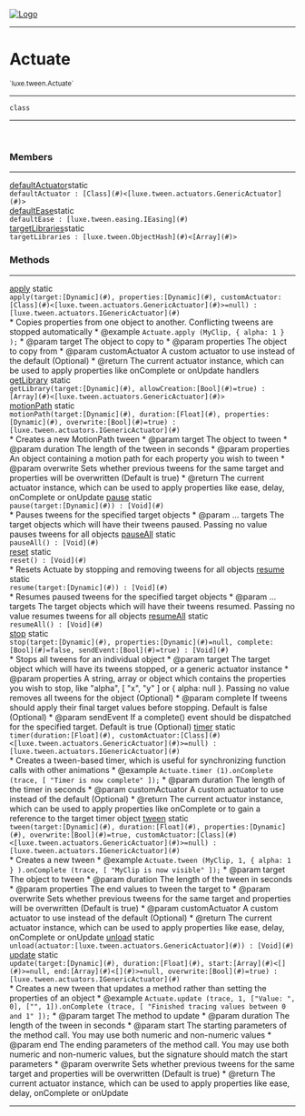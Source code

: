 
[![Logo](../../../images/logo.png)](../../../api/index.html)

---



<h1>Actuate</h1>
<small>`luxe.tween.Actuate`</small>



---

`class`

---

&nbsp;
&nbsp;



<h3>Members</h3> <hr/><span class="member apipage">
                <a name="defaultActuator"><a class="lift" href="#defaultActuator">defaultActuator</a></a><span class="inline-block static">static</span><div class="clear"></div><code class="signature apipage">defaultActuator : [Class](#)&lt;[luxe.tween.actuators.GenericActuator](#)&gt;</code><br/></span>
            <span class="small_desc_flat"></span><span class="member apipage">
                <a name="defaultEase"><a class="lift" href="#defaultEase">defaultEase</a></a><span class="inline-block static">static</span><div class="clear"></div><code class="signature apipage">defaultEase : [luxe.tween.easing.IEasing](#)</code><br/></span>
            <span class="small_desc_flat"></span><span class="member apipage">
                <a name="targetLibraries"><a class="lift" href="#targetLibraries">targetLibraries</a></a><span class="inline-block static">static</span><div class="clear"></div><code class="signature apipage">targetLibraries : [luxe.tween.ObjectHash](#)&lt;[Array](#)&gt;</code><br/></span>
            <span class="small_desc_flat"></span>





<h3>Methods</h3> <hr/><span class="method apipage">
            <a name="apply"><a class="lift" href="#apply">apply</a></a> <span class="inline-block static">static</span><div class="clear"></div><code class="signature apipage">apply(target:[Dynamic](#)<span></span>, properties:[Dynamic](#)<span></span>, customActuator:[Class](#)&lt;[luxe.tween.actuators.GenericActuator](#)&gt;<span>=null</span>) : [luxe.tween.actuators.IGenericActuator](#)</code><br/><span class="small_desc_flat">* Copies properties from one object to another. Conflicting tweens are stopped automatically
     * @example     <code>Actuate.apply (MyClip, { alpha: 1 } );</code>
     * @param   target      The object to copy to
     * @param   properties      The object to copy from
     * @param   customActuator      A custom actuator to use instead of the default (Optional)
     * @return      The current actuator instance, which can be used to apply properties like onComplete or onUpdate handlers</span>
        </span>
    <span class="method apipage">
            <a name="getLibrary"><a class="lift" href="#getLibrary">getLibrary</a></a> <span class="inline-block static">static</span><div class="clear"></div><code class="signature apipage">getLibrary(target:[Dynamic](#)<span></span>, allowCreation:[Bool](#)<span>=true</span>) : [Array](#)&lt;[luxe.tween.actuators.GenericActuator](#)&gt;</code><br/><span class="small_desc_flat"></span>
        </span>
    <span class="method apipage">
            <a name="motionPath"><a class="lift" href="#motionPath">motionPath</a></a> <span class="inline-block static">static</span><div class="clear"></div><code class="signature apipage">motionPath(target:[Dynamic](#)<span></span>, duration:[Float](#)<span></span>, properties:[Dynamic](#)<span></span>, overwrite:[Bool](#)<span>=true</span>) : [luxe.tween.actuators.IGenericActuator](#)</code><br/><span class="small_desc_flat">* Creates a new MotionPath tween
     * @param   target      The object to tween
     * @param   duration        The length of the tween in seconds
     * @param   properties      An object containing a motion path for each property you wish to tween
     * @param   overwrite       Sets whether previous tweens for the same target and properties will be overwritten (Default is true)
     * @return      The current actuator instance, which can be used to apply properties like ease, delay, onComplete or onUpdate</span>
        </span>
    <span class="method apipage">
            <a name="pause"><a class="lift" href="#pause">pause</a></a> <span class="inline-block static">static</span><div class="clear"></div><code class="signature apipage">pause(target:[Dynamic](#)<span></span>) : [Void](#)</code><br/><span class="small_desc_flat">* Pauses tweens for the specified target objects
     * @param   ... targets     The target objects which will have their tweens paused. Passing no value pauses tweens for all objects</span>
        </span>
    <span class="method apipage">
            <a name="pauseAll"><a class="lift" href="#pauseAll">pauseAll</a></a> <span class="inline-block static">static</span><div class="clear"></div><code class="signature apipage">pauseAll() : [Void](#)</code><br/><span class="small_desc_flat"></span>
        </span>
    <span class="method apipage">
            <a name="reset"><a class="lift" href="#reset">reset</a></a> <span class="inline-block static">static</span><div class="clear"></div><code class="signature apipage">reset() : [Void](#)</code><br/><span class="small_desc_flat">* Resets Actuate by stopping and removing tweens for all objects</span>
        </span>
    <span class="method apipage">
            <a name="resume"><a class="lift" href="#resume">resume</a></a> <span class="inline-block static">static</span><div class="clear"></div><code class="signature apipage">resume(target:[Dynamic](#)<span></span>) : [Void](#)</code><br/><span class="small_desc_flat">* Resumes paused tweens for the specified target objects
     * @param   ... targets     The target objects which will have their tweens resumed. Passing no value resumes tweens for all objects</span>
        </span>
    <span class="method apipage">
            <a name="resumeAll"><a class="lift" href="#resumeAll">resumeAll</a></a> <span class="inline-block static">static</span><div class="clear"></div><code class="signature apipage">resumeAll() : [Void](#)</code><br/><span class="small_desc_flat"></span>
        </span>
    <span class="method apipage">
            <a name="stop"><a class="lift" href="#stop">stop</a></a> <span class="inline-block static">static</span><div class="clear"></div><code class="signature apipage">stop(target:[Dynamic](#)<span></span>, properties:[Dynamic](#)<span>=null</span>, complete:[Bool](#)<span>=false</span>, sendEvent:[Bool](#)<span>=true</span>) : [Void](#)</code><br/><span class="small_desc_flat">* Stops all tweens for an individual object
     * @param   target      The target object which will have its tweens stopped, or a generic actuator instance
     * @param   properties      A string, array or object which contains the properties you wish to stop, like "alpha", [ "x", "y" ] or { alpha: null }. Passing no value removes all tweens for the object (Optional)
     * @param   complete        If tweens should apply their final target values before stopping. Default is false (Optional)
     * @param   sendEvent   If a complete() event should be dispatched for the specified target. Default is true (Optional)</span>
        </span>
    <span class="method apipage">
            <a name="timer"><a class="lift" href="#timer">timer</a></a> <span class="inline-block static">static</span><div class="clear"></div><code class="signature apipage">timer(duration:[Float](#)<span></span>, customActuator:[Class](#)&lt;[luxe.tween.actuators.GenericActuator](#)&gt;<span>=null</span>) : [luxe.tween.actuators.IGenericActuator](#)</code><br/><span class="small_desc_flat">* Creates a tween-based timer, which is useful for synchronizing function calls with other animations
     * @example     <code>Actuate.timer (1).onComplete (trace, [ "Timer is now complete" ]);</code>
     * @param   duration        The length of the timer in seconds
     * @param   customActuator      A custom actuator to use instead of the default (Optional)
     * @return      The current actuator instance, which can be used to apply properties like onComplete or to gain a reference to the target timer object</span>
        </span>
    <span class="method apipage">
            <a name="tween"><a class="lift" href="#tween">tween</a></a> <span class="inline-block static">static</span><div class="clear"></div><code class="signature apipage">tween(target:[Dynamic](#)<span></span>, duration:[Float](#)<span></span>, properties:[Dynamic](#)<span></span>, overwrite:[Bool](#)<span>=true</span>, customActuator:[Class](#)&lt;[luxe.tween.actuators.GenericActuator](#)&gt;<span>=null</span>) : [luxe.tween.actuators.IGenericActuator](#)</code><br/><span class="small_desc_flat">* Creates a new tween
     * @example     <code>Actuate.tween (MyClip, 1, { alpha: 1 } ).onComplete (trace, [ "MyClip is now visible" ]);</code>
     * @param   target      The object to tween
     * @param   duration        The length of the tween in seconds
     * @param   properties      The end values to tween the target to
     * @param   overwrite           Sets whether previous tweens for the same target and properties will be overwritten (Default is true)
     * @param   customActuator      A custom actuator to use instead of the default (Optional)
     * @return      The current actuator instance, which can be used to apply properties like ease, delay, onComplete or onUpdate</span>
        </span>
    <span class="method apipage">
            <a name="unload"><a class="lift" href="#unload">unload</a></a> <span class="inline-block static">static</span><div class="clear"></div><code class="signature apipage">unload(actuator:[luxe.tween.actuators.GenericActuator](#)<span></span>) : [Void](#)</code><br/><span class="small_desc_flat"></span>
        </span>
    <span class="method apipage">
            <a name="update"><a class="lift" href="#update">update</a></a> <span class="inline-block static">static</span><div class="clear"></div><code class="signature apipage">update(target:[Dynamic](#)<span></span>, duration:[Float](#)<span></span>, start:[Array](#)&lt;[](#)&gt;<span>=null</span>, end:[Array](#)&lt;[](#)&gt;<span>=null</span>, overwrite:[Bool](#)<span>=true</span>) : [luxe.tween.actuators.IGenericActuator](#)</code><br/><span class="small_desc_flat">* Creates a new tween that updates a method rather than setting the properties of an object
     * @example     <code>Actuate.update (trace, 1, ["Value: ", 0], ["", 1]).onComplete (trace, [ "Finished tracing values between 0 and 1" ]);</code>
     * @param   target      The method to update
     * @param   duration        The length of the tween in seconds
     * @param   start       The starting parameters of the method call. You may use both numeric and non-numeric values
     * @param   end     The ending parameters of the method call. You may use both numeric and non-numeric values, but the signature should match the start parameters
     * @param   overwrite       Sets whether previous tweens for the same target and properties will be overwritten (Default is true)
     * @return      The current actuator instance, which can be used to apply properties like ease, delay, onComplete or onUpdate</span>
        </span>
    





---

&nbsp;
&nbsp;
&nbsp;
&nbsp;